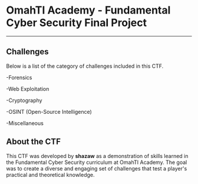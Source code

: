 # OmahTI Academy - Fundamental Cyber Security Final Project
---

## Challenges
Below is a list of the category of challenges included in this CTF.

-Forensics

-Web Exploitation

-Cryptography

-OSINT (Open-Source Intelligence)

-Miscellaneous

## About the CTF
This CTF was developed by **shazaw** as a demonstration of skills learned in the Fundamental Cyber Security curriculum at OmahTI Academy. The goal was to create a diverse and engaging set of challenges that test a player's practical and theoretical knowledge.
